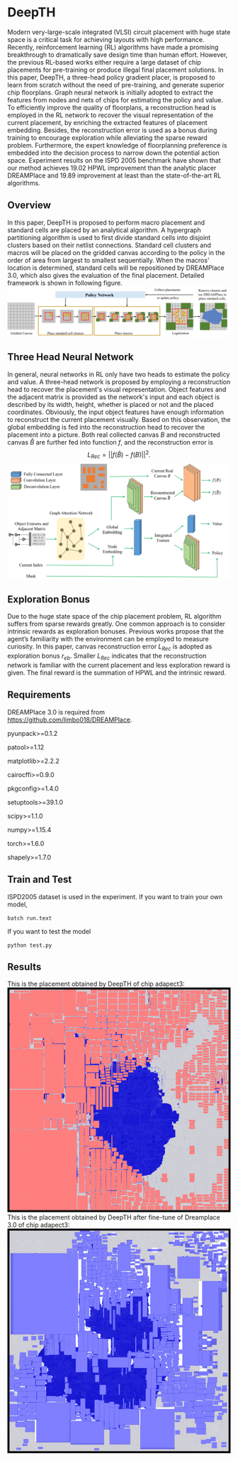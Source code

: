 # DeepTH
Modern very-large-scale integrated (VLSI) circuit placement with huge state space is a critical task for achieving layouts with high performance. Recently, reinforcement learning (RL) algorithms have made a promising breakthrough to dramatically save design time than human effort. However, the previous RL-based works either require a large dataset of chip placements for pre-training or produce illegal final placement solutions. In this paper, DeepTH, a three-head policy gradient placer, is proposed to learn from scratch without the need of pre-training, and generate superior chip floorplans. Graph neural network is initially adopted to extract the features from nodes and nets of chips for estimating the policy and value. To efficiently improve the quality of floorplans,  a reconstruction head is employed in the RL network to recover the visual representation of the current placement, by enriching the extracted features of placement embedding. Besides, the reconstruction error is used as a bonus during training to encourage exploration while alleviating the sparse reward problem. Furthermore, the expert knowledge of floorplanning preference is embedded into the decision process to narrow down the potential action space. Experiment results on the ISPD $2005$ benchmark have shown that our method achieves $19.02%$ HPWL improvement than the analytic placer DREAMPlace and $19.89%$ improvement at least than the state-of-the-art RL algorithms.
## Overview
In this paper, DeepTH is proposed to perform macro placement and standard cells are placed by an analytical algorithm. A hypergraph partitioning algorithm is used to first divide standard cells into disjoint clusters based on their netlist connections. Standard cell clusters and macros will be placed on the gridded canvas according to the policy in the order of area from largest to smallest sequentially. When the macros' location is determined, standard cells will be repositioned by DREAMPlace $3.0$, which also gives the evaluation of the final placement. Detailed framework is shown in following figure.
![](./figs/framework.png)
 
## Three Head Neural Network
In general, neural networks in RL only have two heads to estimate the policy and value. A three-head network is proposed by employing a reconstruction head to recover the placement's visual representation. Object features and the adjacent matrix is provided as the network's input and each object is described by its width, height, whether is placed or not and the placed coordinates. Obviously, the input object features have enough information to reconstruct the current placement visually. Based on this observation, the global embedding is fed into the reconstruction head to recover the placement into a picture. Both real collected canvas $B$ and reconstructed canvas $\hat{B}$ are further fed into function $f$, and the reconstruction error is
$$
    L_{Rec}=||f(\hat{B})-f(B)||^2.
$$
![](./figs/network.png)

## Exploration Bonus
Due to the huge state space of the chip placement problem, RL algorithm suffers from sparse rewards greatly. One common approach is to consider intrinsic rewards as exploration bonuses. Previous works propose that the agent’s familiarity with the environment can be employed to measure curiosity. In this paper, canvas reconstruction error $L_{Rec}$ is adopted as exploration bonus $r_{eb}$. Smaller $L_{Rec}$ indicates that the reconstruction network is familiar with the current placement and less exploration reward is given. The final reward is the summation of HPWL and the intrinsic reward.
## Requirements
DREAMPlace 3.0 is required from <https://github.com/limbo018/DREAMPlace>.

pyunpack>=0.1.2 

patool>=1.12

matplotlib>=2.2.2

cairocffi>=0.9.0

pkgconfig>=1.4.0

setuptools>=39.1.0

scipy>=1.1.0

numpy>=1.15.4

torch>=1.6.0

shapely>=1.7.0 

## Train and Test
ISPD2005 dataset is used in the experiment. If you want to train your own model,  

    batch run.text
If you want to test the model

    python test.py
## Results
This is the placement obtained by DeepTH of chip adapect3:
![](./figs/result.png)
This is the placement obtained by DeepTH after fine-tune of Dreamplace 3.0 of chip adapect3:
![](./figs/fine-tune.png)
